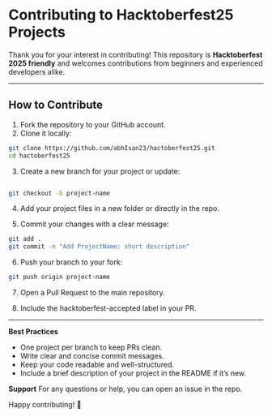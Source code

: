 # Contributing to Hacktoberfest25 Projects

Thank you for your interest in contributing! This repository is **Hacktoberfest 2025 friendly** and welcomes contributions from beginners and experienced developers alike.  

---

## **How to Contribute**

1. Fork the repository to your GitHub account.  
2. Clone it locally:
     
```bash
git clone https://github.com/abhIsan23/hactoberfest25.git
cd hactoberfest25
```

3. Create a new branch for your project or update:

```bash

git checkout -b project-name
```

4. Add your project files in a new folder or directly in the repo.

5. Commit your changes with a clear message:

```bash
git add .
git commit -m "Add ProjectName: short description"
```

6. Push your branch to your fork:

```bash
git push origin project-name
```

7. Open a Pull Request to the main repository.

8. Include the hacktoberfest-accepted label in your PR.

---

**Best Practices**
- One project per branch to keep PRs clean.
- Write clear and concise commit messages.
- Keep your code readable and well-structured.
- Include a brief description of your project in the README if it’s new.

**Support**
For any questions or help, you can open an issue in the repo.

Happy contributing! 🚀
